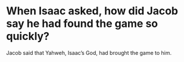 # When Isaac asked, how did Jacob say he had found the game so quickly?

Jacob said that Yahweh, Isaac’s God, had brought the game to him.
